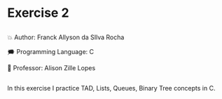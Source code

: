 # Exercise 2
##
💥 Author: Franck Allyson da SIlva Rocha  

🗯️ Programming Language: C  

💫 Professor: Alison Zille Lopes
##
In this exercise I practice TAD, Lists, Queues, Binary Tree concepts in C.
